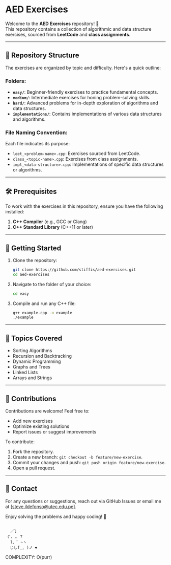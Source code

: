 # AED Exercises

Welcome to the **AED Exercises** repository! 🎯  
This repository contains a collection of algorithmic and data structure exercises, sourced from **LeetCode** and **class assignments**.

---

## 📂 Repository Structure

The exercises are organized by topic and difficulty. Here's a quick outline:

### Folders:
- **`easy/`**: Beginner-friendly exercises to practice fundamental concepts.
- **`medium/`**: Intermediate exercises for honing problem-solving skills.
- **`hard/`**: Advanced problems for in-depth exploration of algorithms and data structures.
- **`implementations/`**: Contains implementations of various data structures and algorithms.

### File Naming Convention:
Each file indicates its purpose:
- `leet_<problem-name>.cpp`: Exercises sourced from LeetCode.
- `class_<topic-name>.cpp`: Exercises from class assignments.
- `impl_<data-structure>.cpp`: Implementations of specific data structures or algorithms.

---

## 🛠️ Prerequisites

To work with the exercises in this repository, ensure you have the following installed:

1. **C++ Compiler** (e.g., GCC or Clang)
2. **C++ Standard Library** (C++11 or later)

---

## 🚀 Getting Started

1. Clone the repository:
   ```bash
   git clone https://github.com/stiffis/aed-exercises.git
   cd aed-exercises
   ```

2. Navigate to the folder of your choice:
   ```bash
   cd easy
   ```

3. Compile and run any C++ file:
   ```bash
   g++ example.cpp -o example
   ./example
   ```

---

## 📖 Topics Covered

- Sorting Algorithms
- Recursion and Backtracking
- Dynamic Programming
- Graphs and Trees
- Linked Lists
- Arrays and Strings

---

## 🤝 Contributions

Contributions are welcome! Feel free to:
- Add new exercises
- Optimize existing solutions
- Report issues or suggest improvements

To contribute:
1. Fork the repository.
2. Create a new branch: `git checkout -b feature/new-exercise`.
3. Commit your changes and push: `git push origin feature/new-exercise`.
4. Open a pull request.

---

## 📧 Contact

For any questions or suggestions, reach out via GitHub Issues or email me at [steve.ildefonso@utec.edu.pe].

Enjoy solving the problems and happy coding! 🚀
```cat

⠀ ／l
（ﾟ､ ｡ ７
⠀ l、ﾞ ~ヽ
  じしf_, )ノ ❤️

```
COMPLEXITY: O(purr)
